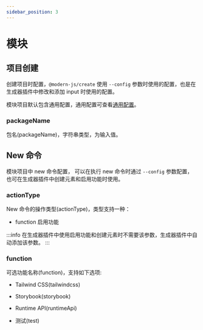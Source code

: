 ```yaml
---
sidebar_position: 3
---
```


# 模块

## 项目创建

创建项目时配置，`@modern-js/create` 使用 `--config` 参数时使用的配置，也是在生成器插件中修改和添加 input 时使用的配置。

模块项目默认包含通用配置，通用配置可查看[通用配置](/docs/guides/topic-detail/generator/config/common)。

### packageName

包名(packageName)，字符串类型，为输入值。

## New 命令

模块项目中 new 命令配置， 可以在执行 new 命令时通过 `--config` 参数配置，也可在生成器插件中创建元素和启用功能时使用。

### actionType

New 命令的操作类型(actionType)，类型支持一种：

- function 启用功能

:::info
在生成器插件中使用启用功能和创建元素时不需要该参数，生成器插件中自动添加该参数。
:::

### function

可选功能名称(function)，支持如下选项:

- Tailwind CSS(tailwindcss)

- Storybook(storybook)

- Runtime API(runtimeApi)

- 测试(test)

